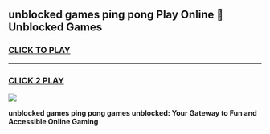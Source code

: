 
## unblocked games ping pong Play Online 👋 Unblocked Games
<h3>
<a href="https://premium.freeplayer.one?title=unblocked_games_ping_pong&ref=19F">CLICK TO PLAY</a></h3>
<hr>

<h3>
<a href="https://premium.freeplayer.one?title=unblocked_games_ping_pong&ref=19F">CLICK 2 PLAY</a>
  
</h3>

<a href="https://premium.freeplayer.one?title=unblocked_games_ping_pong&ref=19F"><img src="https://clearcache.store/games.png"></a>


**unblocked games ping pong games unblocked: Your Gateway to Fun and Accessible Online Gaming**
